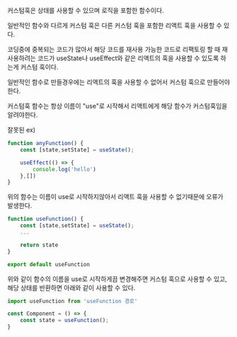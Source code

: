 커스텀훅은 상태를 사용할 수 있으며 로직을 포함한 함수이다.

일반적인 함수와 다르게 커스텀 훅은 다른 커스텀 훅을 포함한 리액트 훅을 사용할 수 있다.
 
코딩중에 중복되는 코드가 많아서 해당 코드를 재사용 가능한 코드로 리팩토링 할 때 
재사용하려는 코드가 useState나 useEffect와 같은 리액트의 훅을 사용할 수 있도록 하는게 커스텀 훅이다.

일반적인 함수로 만들경우에는 리액트의 훅을 사용할 수 없어서 커스텀 훅으로 만들어야한다.

커스텀훅 함수는 항상 이름이 "use"로 시작해서 리액트에게 해당 함수가 커스텀훅임을 알려야한다.

잘못된 ex)
```javascript
function anyFunction() {
    const [state,setState] = useState();

    useEffect(() => {
        console.log('hello')
    },[])
}
```

위의 함수는 이름이 use로 시작하지않아서 리액트 훅을 사용할 수 없기때문에 오류가 발생한다.

```javascript
function useFunction() {
    const [state,setState] = useState();
    ...

    return state
}

export default useFunction
```

위와 같이 함수의 이름을 use로 시작하게끔 변경해주면 커스텀 훅으로 사용할 수 있고,
해당 상태를 반환하면 아래와 같이 사용할 수 있다.

```javascript
import useFunction from 'useFunction 경로'

const Component = () => {
    const state = useFunction();
}
```